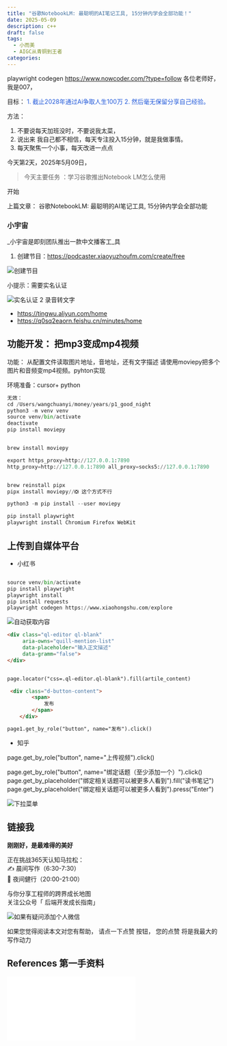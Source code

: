 ```yaml
---
title: "谷歌NotebookLM: 最聪明的AI笔记工具, 15分钟内学会全部功能！"
date: 2025-05-09
description: c++
draft: false
tags:
  - 小而美
  - AIGC从青铜到王者
categories:
---
```

playwright codegen https://www.nowcoder.com/?type=follow
各位老师好， 我是007，

目标：
<font color="#245bdb">1. 截止2028年通过Ai争取人生100万</font>
<font color="#245bdb">2. 然后毫无保留分享自己经验。</font>

方法：
1. 不要说每天加班没时，不要说我太菜，
2. 说出来 我自己都不相信，每天专注投入15分钟，就是我做事情。
3. 每天聚焦一个小事，每天改进一点点

今天第2天，2025年5月09日，

>今天主要任务 ：学习谷歌推出Notebook LM怎么使用


开始


上篇文章： 谷歌NotebookLM: 最聪明的AI笔记工具, 15分钟内学会全部功能


### 小宇宙

_小宇宙是即刻团队推出一款中文播客工_具


1. 创建节目：https://podcaster.xiaoyuzhoufm.com/create/free

![创建节目](https://s2.loli.net/2025/05/09/GRLxzo9cNODEvJg.png)


小提示：需要实名认证 

![实名认证](https://s2.loli.net/2025/05/09/GRLxzo9cNODEvJg.png)
2 录音转文字 
- https://tingwu.aliyun.com/home
- https://q0sq2eaorn.feishu.cn/minutes/home


## 功能开发： 把mp3变成mp4视频


功能：
从配置文件读取图片地址，音地址，还有文字描述
请使用moviepy把多个图片和音频变mp4视频。pyhton实现


环境准备：cursor+ python
```python
无效：
cd /Users/wangchuanyi/money/years/p1_good_night
python3 -m venv venv
source venv/bin/activate
deactivate
pip install moviepy


brew install moviepy

export https_proxy=http://127.0.0.1:7890 
http_proxy=http://127.0.0.1:7890 all_proxy=socks5://127.0.0.1:7890


brew reinstall pipx
pipx install moviepy//❎ 这个方式不行

python3 -m pip install --user moviepy

pip install playwright
playwright install Chromium Firefox WebKit

```

## 上传到自媒体平台

- 小红书 
```python

source venv/bin/activate
pip install playwright
playwright install
pip install requests
playwright codegen https://www.xiaohongshu.com/explore

```

![自动获取内容](https://s2.loli.net/2025/05/09/lUOQ5YE7MaJdu2v.png)

```html
<div class="ql-editor ql-blank"
     aria-owns="quill-mention-list"
     data-placeholder="输入正文描述"
     data-gramm="false">
</div>


page.locator("css=.ql-editor.ql-blank").fill(artile_content)

 <div class="d-button-content">
        <span>
            发布
        </span>
    </div>

page1.get_by_role("button", name="发布").click()


```


- 知乎

page.get_by_role("button", name="上传视频").click()

page.get_by_role("button", name="绑定话题（至少添加一个）").click()
page.get_by_placeholder("绑定相关话题可以被更多人看到").fill("读书笔记")
page.get_by_placeholder("绑定相关话题可以被更多人看到").press("Enter")


![下拉菜单](https://s2.loli.net/2025/05/09/8MbnRlx31uN5LCc.png)



## 链接我

**刚刚好，是最难得的美好**

正在挑战365天认知马拉松：  
✍️ 晨间写作（6:30-7:30）   
🏃 夜间健行（20:00-21:00）

与你分享工程师的跨界成长地图  
关注公众号「 后端开发成长指南」


![如果有疑问添加个人微信](https://money-1256465252.cos.ap-beijing.myqcloud.com/2025/20250331222159.png)

如果您觉得阅读本文对您有帮助，
请点一下点赞 按钮，
您的点赞 将是我最大的写作动力

## References 第一手资料















<iframe src="//player.bilibili.com/player.html?isOutside=true&aid=947706170&bvid=BV1TW4y1372y&cid=1001200489&p=1" scrolling="no" border="0" frameborder="no" framespacing="0" allowfullscreen="true"></iframe>






